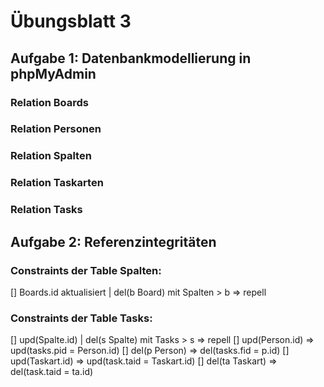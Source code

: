 # Übungsblatt 3
## Aufgabe 1: Datenbankmodellierung in phpMyAdmin
### Relation Boards
### Relation Personen
### Relation Spalten
### Relation Taskarten
### Relation Tasks
## Aufgabe 2: Referenzintegritäten
### Constraints der Table Spalten:
[] Boards.id aktualisiert | del(b Board) mit Spalten > b => repell
### Constraints der Table Tasks:
[] upd(Spalte.id) | del(s Spalte) mit Tasks > s => repell
[] upd(Person.id) => upd(tasks.pid = Person.id)
[] del(p Person) => del(tasks.fid = p.id)
[] upd(Taskart.id) => upd(task.taid = Taskart.id)
[] del(ta Taskart) => del(task.taid = ta.id)
